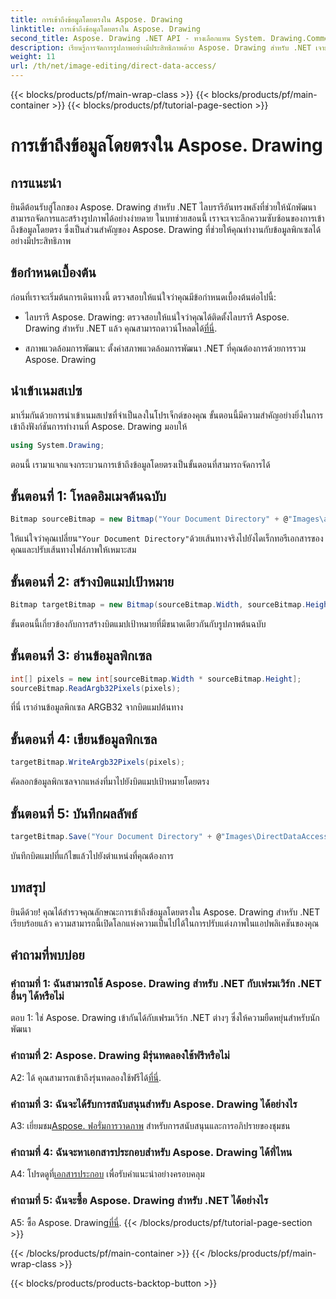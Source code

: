 ```yaml
---
title: การเข้าถึงข้อมูลโดยตรงใน Aspose. Drawing
linktitle: การเข้าถึงข้อมูลโดยตรงใน Aspose. Drawing
second_title: Aspose. Drawing .NET API - ทางเลือกแทน System. Drawing.Common
description: เรียนรู้การจัดการรูปภาพอย่างมีประสิทธิภาพด้วย Aspose. Drawing สำหรับ .NET เจาะลึกการเข้าถึงข้อมูลโดยตรงด้วยคำแนะนำทีละขั้นตอนของเรา
weight: 11
url: /th/net/image-editing/direct-data-access/
---
```


{{< blocks/products/pf/main-wrap-class >}}
{{< blocks/products/pf/main-container >}}
{{< blocks/products/pf/tutorial-page-section >}}

# การเข้าถึงข้อมูลโดยตรงใน Aspose. Drawing

## การแนะนำ

ยินดีต้อนรับสู่โลกของ Aspose. Drawing สำหรับ .NET ไลบรารีอันทรงพลังที่ช่วยให้นักพัฒนาสามารถจัดการและสร้างรูปภาพได้อย่างง่ายดาย ในบทช่วยสอนนี้ เราจะเจาะลึกความซับซ้อนของการเข้าถึงข้อมูลโดยตรง ซึ่งเป็นส่วนสำคัญของ Aspose. Drawing ที่ช่วยให้คุณทำงานกับข้อมูลพิกเซลได้อย่างมีประสิทธิภาพ

## ข้อกำหนดเบื้องต้น

ก่อนที่เราจะเริ่มต้นการเดินทางนี้ ตรวจสอบให้แน่ใจว่าคุณมีข้อกำหนดเบื้องต้นต่อไปนี้:

-  ไลบรารี Aspose. Drawing: ตรวจสอบให้แน่ใจว่าคุณได้ติดตั้งไลบรารี Aspose. Drawing สำหรับ .NET แล้ว คุณสามารถดาวน์โหลดได้[ที่นี่](https://releases.aspose.com/drawing/net/).

- สภาพแวดล้อมการพัฒนา: ตั้งค่าสภาพแวดล้อมการพัฒนา .NET ที่คุณต้องการด้วยการรวม Aspose. Drawing

## นำเข้าเนมสเปซ

มาเริ่มกันด้วยการนำเข้าเนมสเปซที่จำเป็นลงในโปรเจ็กต์ของคุณ ขั้นตอนนี้มีความสำคัญอย่างยิ่งในการเข้าถึงฟังก์ชันการทำงานที่ Aspose. Drawing มอบให้

```csharp
using System.Drawing;
```

ตอนนี้ เรามาแจกแจงกระบวนการเข้าถึงข้อมูลโดยตรงเป็นขั้นตอนที่สามารถจัดการได้

## ขั้นตอนที่ 1: โหลดอิมเมจต้นฉบับ

```csharp
Bitmap sourceBitmap = new Bitmap("Your Document Directory" + @"Images\aspose_logo.png");
```

 ให้แน่ใจว่าคุณเปลี่ยน`"Your Document Directory"`ด้วยเส้นทางจริงไปยังไดเร็กทอรีเอกสารของคุณและปรับเส้นทางไฟล์ภาพให้เหมาะสม

## ขั้นตอนที่ 2: สร้างบิตแมปเป้าหมาย

```csharp
Bitmap targetBitmap = new Bitmap(sourceBitmap.Width, sourceBitmap.Height, System.Drawing.Imaging.PixelFormat.Format32bppPArgb);
```

ขั้นตอนนี้เกี่ยวข้องกับการสร้างบิตแมปเป้าหมายที่มีขนาดเดียวกันกับรูปภาพต้นฉบับ

## ขั้นตอนที่ 3: อ่านข้อมูลพิกเซล

```csharp
int[] pixels = new int[sourceBitmap.Width * sourceBitmap.Height];
sourceBitmap.ReadArgb32Pixels(pixels);
```

ที่นี่ เราอ่านข้อมูลพิกเซล ARGB32 จากบิตแมปต้นทาง

## ขั้นตอนที่ 4: เขียนข้อมูลพิกเซล

```csharp
targetBitmap.WriteArgb32Pixels(pixels);
```

คัดลอกข้อมูลพิกเซลจากแหล่งที่มาไปยังบิตแมปเป้าหมายโดยตรง

## ขั้นตอนที่ 5: บันทึกผลลัพธ์

```csharp
targetBitmap.Save("Your Document Directory" + @"Images\DirectDataAccess_out.png");
```

บันทึกบิตแมปที่แก้ไขแล้วไปยังตำแหน่งที่คุณต้องการ

## บทสรุป

ยินดีด้วย! คุณได้สำรวจคุณลักษณะการเข้าถึงข้อมูลโดยตรงใน Aspose. Drawing สำหรับ .NET เรียบร้อยแล้ว ความสามารถนี้เปิดโลกแห่งความเป็นไปได้ในการปรับแต่งภาพในแอปพลิเคชันของคุณ

## คำถามที่พบบ่อย

### คำถามที่ 1: ฉันสามารถใช้ Aspose. Drawing สำหรับ .NET กับเฟรมเวิร์ก .NET อื่นๆ ได้หรือไม่

ตอบ 1: ใช่ Aspose. Drawing เข้ากันได้กับเฟรมเวิร์ก .NET ต่างๆ ซึ่งให้ความยืดหยุ่นสำหรับนักพัฒนา

### คำถามที่ 2: Aspose. Drawing มีรุ่นทดลองใช้ฟรีหรือไม่

 A2: ได้ คุณสามารถเข้าถึงรุ่นทดลองใช้ฟรีได้[ที่นี่](https://releases.aspose.com/).

### คำถามที่ 3: ฉันจะได้รับการสนับสนุนสำหรับ Aspose. Drawing ได้อย่างไร

 A3: เยี่ยมชม[Aspose. ฟอรั่มการวาดภาพ](https://forum.aspose.com/c/diagram/17) สำหรับการสนับสนุนและการอภิปรายของชุมชน

### คำถามที่ 4: ฉันจะหาเอกสารประกอบสำหรับ Aspose. Drawing ได้ที่ไหน

A4: โปรดดูที่[เอกสารประกอบ](https://reference.aspose.com/drawing/net/) เพื่อรับคำแนะนำอย่างครอบคลุม

### คำถามที่ 5: ฉันจะซื้อ Aspose. Drawing สำหรับ .NET ได้อย่างไร

 A5: ซื้อ Aspose. Drawing[ที่นี่](https://purchase.aspose.com/buy).
{{< /blocks/products/pf/tutorial-page-section >}}

{{< /blocks/products/pf/main-container >}}
{{< /blocks/products/pf/main-wrap-class >}}

{{< blocks/products/products-backtop-button >}}
